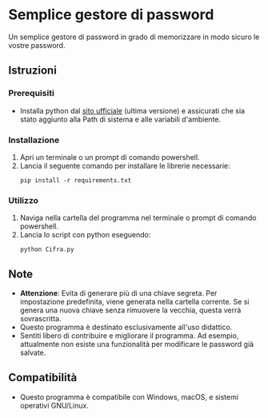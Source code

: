 # Semplice gestore di password

Un semplice gestore di password in grado di memorizzare in modo sicuro le vostre password.

## Istruzioni

### Prerequisiti
- Installa python dal [sito ufficiale](https://www.python.org/) (ultima versione) e assicurati che sia stato aggiunto alla Path di sistema e alle variabili d'ambiente.

### Installazione
1. Apri un terminale o un prompt di comando powershell.
2. Lancia il seguente comando per installare le librerie necessarie:
    ```
    pip install -r requirements.txt
    ```

### Utilizzo
1. Naviga nella cartella del programma nel terminale o prompt di comando powershell.
2. Lancia lo script con python eseguendo:
    ```
    python Cifra.py
    ```

## Note
- **Attenzione**: Evita di generare più di una chiave segreta. Per impostazione predefinita, viene generata nella cartella corrente. Se si genera una nuova chiave senza rimuovere la vecchia, questa verrà sovrascritta.
- Questo programma è destinato esclusivamente all'uso didattico.
- Sentiti libero di contribuire e migliorare il programma. Ad esempio, attualmente non esiste una funzionalità per modificare le password già salvate.

## Compatibilità
- Questo programma è compatibile con Windows, macOS, e sistemi operativi GNU/Linux.
